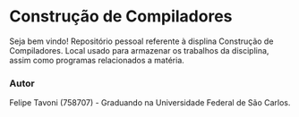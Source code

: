 # Construção de Compiladores

Seja bem vindo! Repositório pessoal referente à displina Construção de Compiladores. Local usado para armazenar os trabalhos da disciplina, assim como programas relacionados a matéria.

### Autor

Felipe Tavoni (758707) - Graduando na Universidade Federal de São Carlos.

